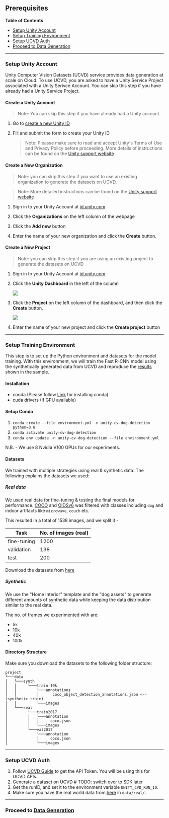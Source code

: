 ## Prerequisites

**Table of Contents**

  - [Setup Unity Account](#setup-unity-account)
  - [Setup Training Environment](#setup-training-environment)
  - [Setup UCVD Auth](#setup-ucvd-auth)
  - [Proceed to Data Generation](#proceed-to-data-generation)

---

### Setup Unity Account

Unity Computer Vision Datasets (UCVD) service provides data generation at scale on Cloud. To use UCVD, you are asked to have a Unity Service Project associated with a Unity Serivce Account. You can skip this step if you have already had a Unity Service Project.

#### Create a Unity Account

> Note: You can skip this step if you have already had a Unity account.

1. Go to [create a new Unity ID](https://id.unity.com/account/new)

1. Fill and submit the form to create your Unity ID

	> Note: Pleasse make sure to read and accept Unity's Terms of Use and Privacy Policy before proceeding. More details of instructions can be found on the [Unity support website](https://support.unity.com/hc/en-us/articles/208626336-How-do-I-create-a-Unity-ID-account-)

#### Create a New Organization

> Note: you can skip this step if you want to use an existing organization to generate the datasets on UCVD.

> Note: More detailed instructions can be found on the [Unity support website](https://support.unity.com/hc/en-us/articles/208592876-How-do-I-create-a-new-Organization-)

1. Sign in to your Unity Account at [id.unity.com](https://id.unity.com)

1. Click the **Organizations** on the left column of the webpage

1. Click the **Add new** button

1. Enter the name of your new organization and click the **Create** button.

#### Create a New Project

> Note: you can skip this step if you are using an existing project to generate the datasets on UCVD

1. Sign in to your Unity Account at [id.unity.com](https://id.unity.com)

1. Click the **Unity Dashboard** in the left of the column

	![](images/navigate-to-dashboard.png)

1. Click the **Project** on the left column of the dashboard, and then click the **Create** button.

	![](images/create-project.png)

1. Enter the name of your new project and click the **Create project** button

---

### Setup Training Environment

This step is to set up the Python environment and datasets for the model training. With this environment, we will train the Fast R-CNN model using the synthetically generated data from UCVD and reproduce the [results](results.md) shown in the sample.

#### Installation

* conda (Please follow [Link](https://docs.conda.io/projects/conda/en/latest/user-guide/install/index.html) for installing conda)
* cuda drivers (If GPU available)

#### Setup Conda

1. `conda create --file environment.yml -n unity-cv-dog-detection python=3.8`
2. `conda activate unity-cv-dog-detection`
3. `conda env update -n unity-cv-dog-detection --file environment.yml`

N.B. - We use 8 Nvidia V100 GPUs for our experiments.

#### Datasets

We trained with multiple strategies using real & synthetic data. The following explains the datasets we used:

##### Real data

We used real data for fine-tuning & testing the final models for performance.
[COCO](https://cocodataset.org/#home) and [OIDSv6](https://storage.googleapis.com/openimages/web/index.html) was
filtered with classes including `dog` and indoor artifacts like `microwave`, `couch` etc.

This resulted in a total of 1538 images, and we split it -

| Task        | No. of images (real) |
|-------------|----------------------|
| fine-tuning | 1200                 |
| validation  | 138                  |
| test        | 200                  |

Download the datasets from [here](https://github.com/Unity-Technologies/Indoor-Pet-Detection/releases/download/v0.1.1/real-datasets.zip)


##### Synthetic

We use the "Home Interior" template and the "dog assets" to generate different amounts of synthetic data while keeping the data distribution similar to the real data.

The no. of frames we experimented with are:

- 5k
- 10k
- 40k
- 100k


#### Directory Structure

Make sure you download the datasets to the following folder structure:

```
project
└───data
│   └───synth
│   │     └───train-10k
│   │         └───annotations
│   │         │      coco_object_detection_annotations.json <-- (synthetic train)
│   │         └───images
│   └───real
│         └───train2017
│         │   └───annotation
│         |   │     coco.json
│         |   └───images
│         └───val2017
│             └───annotation
│             │     coco.json
│             └───images
```

---

### Setup UCVD Auth
   1. Follow [UCVD Guide](http://doesnot-exist-yet.com) to get the API Token. You will be using this for UCVD APIs.
   2. Generate a dataset on UCVD # TODO: switch over to SDK later
   3. Get the runID, and set it to the environment variable `UNITY_CVD_RUN_ID`.
   4. Make sure you have the real world data from [here]() in `data/real/`.

---

### Proceed to [Data Generation](dataset-generation-and-configuration.md)
